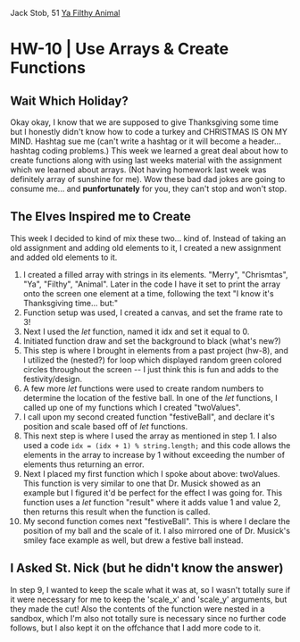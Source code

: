 Jack Stob, 51
[Ya Filthy Animal](https://jackelynstob.github.io/CreativeCoding1/hw-10/)

# HW-10 | Use Arrays & Create Functions


## Wait Which Holiday?

Okay okay, I know that we are supposed to give Thanksgiving some time but I honestly didn't know how to code a turkey and CHRISTMAS IS ON MY MIND. Hashtag sue me (can't write a hashtag or it will become a header... hashtag coding problems.)
This week we learned a great deal about how to create functions along with using last weeks material with the assignment which we learned about arrays. (Not having homework last week was definitely array of sunshine for me). Wow these bad dad jokes are going to consume me... and **punfortunately** for you, they can't stop and won't stop.

## The Elves Inspired me to Create

This week I decided to kind of mix these two... kind of. Instead of taking an old assignment and adding old elements to it, I created a new assignment and added old elements to it.
  1. I created a filled array with strings in its elements. "Merry", "Chrismtas", "Ya", "Filthy", "Animal". Later in the code I have it set to print the array onto the screen one element at a time, following the text "I know it's Thanksgiving time... but:"
  2. Function setup was used, I created a canvas, and set the frame rate to 3!
  3. Next I used the *let* function, named it idx and set it equal to 0.
  3. Initiated function draw and set the background to black (what's new?)
  4. This step is where I brought in elements from a past project (hw-8), and I utilized the (nested?) for loop which displayed random green colored circles throughout the screen -- I just think this is fun and adds to the festivity/design.
  5. A few more *let* functions were used to create random numbers to determine the location of the festive ball. In one of the *let* functions, I called up one of my functions which I created "twoValues".
  6. I call upon my second created function "festiveBall", and declare it's position and scale based off of *let* functions.
  7. This next step is where I used the array as mentioned in step 1. I also used a code
  ``idx = (idx + 1) % string.length;``
  and this code allows the elements in the array to increase by 1 without exceeding the number of elements thus returning an error.
  8. Next I placed my first function which I spoke about above: twoValues. This function is very similar to one that Dr. Musick showed as an example but I figured it'd be perfect for the effect I was going for. This function uses a *let* function "result" where it adds value 1 and value 2, then returns this result when the function is called.
  9.  My second function comes next "festiveBall". This is where I declare the position of my ball and the scale of it. I also mirrored one of Dr. Musick's smiley face example as well, but drew a festive ball instead.

## I Asked St. Nick (but he didn't know the answer)
In step 9, I wanted to keep the scale what it was at, so I wasn't totally sure if it were necessary for me to keep the 'scale_x' and 'scale_y' arguments, but they made the cut! Also the contents of the function were nested in a sandbox, which I'm also not totally sure is necessary since no further code follows, but I also kept it on the offchance that I add more code to it.  
